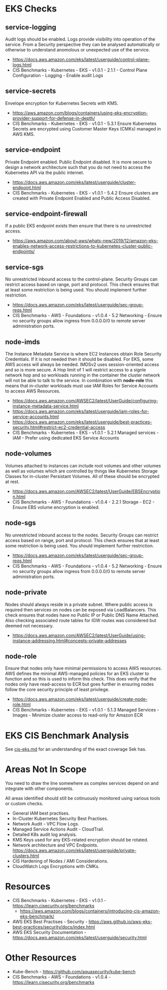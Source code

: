 # EKS Checks

## service-logging
Audit logs should be enabled. Logs provide visibility into operation of the service. From a Security perspective they can be analysed automatically or otherwise to understand anomolous or unexpected use of the service.

* https://docs.aws.amazon.com/eks/latest/userguide/control-plane-logs.html
* CIS Benchmarks - Kubernetes - EKS - v1.0.1 - 2.1.1 - Control Plane Configuration - Logging - Enable audit Logs

## service-secrets
Envelope encryption for Kubernetes Secrets with KMS.

* https://aws.amazon.com/blogs/containers/using-eks-encryption-provider-support-for-defense-in-depth/
* CIS Benchmarks - Kubernetes - EKS - v1.0.1 - 5.3.1 Ensure Kubernetes Secrets are encrypted using Customer Master Keys (CMKs) managed in AWS KMS.

## service-endpoint
Private Endpoint enabled. Public Endpoint disabled. It is more secure to design a network architecture such that you do not need to access the Kubernetes API via the public internet.

* https://docs.aws.amazon.com/eks/latest/userguide/cluster-endpoint.html
* CIS Benchmarks - Kubernetes - EKS - v1.0.1 - 5.4.2 Ensure clusters are created with Private Endpoint Enabled and Public Access Disabled.

## service-endpoint-firewall
If a public EKS endpoint exists then ensure that there is no unrestricted access.

* https://aws.amazon.com/about-aws/whats-new/2019/12/amazon-eks-enables-network-access-restrictions-to-kubernetes-cluster-public-endpoints/

## service-sgs
No unrestricted inbound access to the control-plane. Security Groups can restrict access based on range, port and protocol. This check ensures that at least some restriction is being used. You should implement further restriction.

* https://docs.aws.amazon.com/eks/latest/userguide/sec-group-reqs.html
* CIS Benchmarks - AWS - Foundations - v1.0.4 - 5.2 Networking - Ensure no security groups allow ingress from 0.0.0.0/0 to remote server administration ports.

## node-imds
The Instance Metadata Service is where EC2 Instances obtain Role Security Credentials. If it is not needed then it should be disabled. For EKS, some AWS access will always be needed. IMDSv2 uses session-oriented access and so is more secure. A Hop limit of 1 will restrict access to a signle network hop and so workloads running in the container the cluster network will not be able to talk to the service. In combination with **node-role** this means that in-cluster workloads must use IAM Roles for Service Accounts to access AWS Resources.

* https://docs.aws.amazon.com/AWSEC2/latest/UserGuide/configuring-instance-metadata-service.html
* https://docs.aws.amazon.com/eks/latest/userguide/iam-roles-for-service-accounts.html
* https://docs.aws.amazon.com/eks/latest/userguide/best-practices-security.html#restrict-ec2-credential-access
* CIS Benchmarks - Kubernetes - EKS - v1.0.1 - 5.2.1 Managed services - IAM - Prefer using dedicated EKS Service Accounts

## node-volumes
Volumes attached to instances can include root volumes and other volumes as well as volumes which are controlled by things like Kubernetes Storage Classes for in-cluster Persistant Volumes. All of these should be encrypted at rest.

* https://docs.aws.amazon.com/AWSEC2/latest/UserGuide/EBSEncryption.html
* CIS Benchmarks - AWS - Foundations - v1.0.4 - 2.2.1 Storage - EC2 - Ensure EBS volume encryption is enabled.

## node-sgs
No unrestricted inbound access to the nodes. Security Groups can restrict access based on range, port and protocol. This check ensures that at least some restriction is being used. You should implement further restriction.

* https://docs.aws.amazon.com/eks/latest/userguide/sec-group-reqs.html
* CIS Benchmarks - AWS - Foundations - v1.0.4 - 5.2 Networking - Ensure no security groups allow ingress from 0.0.0.0/0 to remote server administration ports.

## node-private
Nodes should always reside in a private subnet. Where public access is required then services on nodes can be exposed via LoadBalancers. This check ensures that nodes have no Public IP or Public DNS Name Attached. Also checking associated route tables for IGW routes was considered but deemed not necessary.

* https://docs.aws.amazon.com/AWSEC2/latest/UserGuide/using-instance-addressing.html#concepts-private-addresses

## node-role
Ensure that nodes only have minimal permissions to access AWS resources. AWS defines the minimal AWS-managed policies for an EKS cluster to function and so this is used to inform this check. This does verify that the nodes only have read-access to ECR but goes further in ensuring nodes follow the core security principle of least privilege.

* https://docs.aws.amazon.com/eks/latest/userguide/create-node-role.html
* CIS Benchmarks - Kubernetes - EKS - v1.0.1 - 5.1.3 Managed Services - Images - Minimize cluster access to read-only for Amazon ECR


# EKS CIS Benchmark Analysis
See [cis-eks.md](cis-eks.md) for an understanding of the exact coverage Sek has.


# Areas Not In Scope
You need to draw the line somewhere as complex services depend on and integrate with other components.

All areas identified should still be cotinuously monitored using various tools or custom checks.

* General IAM best practises.
* In-Cluster Kubernetes Security Best Practises.
* Network Audit - VPC Flow Logs.
* Managed Service Actions Audit - CloudTrail.
* Detailed K8s audit log analysis.
* KMS Keys used for any EKS-related encryption should be rotated.
* Network architecture and VPC Endpoints. https://docs.aws.amazon.com/eks/latest/userguide/private-clusters.html
* CIS Hardening of Nodes / AMI Considerations.
* CloudWatch Logs Encryptions with CMKs.


# Resources
* CIS Benchmarks - Kubernetes - EKS - v1.0.1 - https://learn.cisecurity.org/benchmarks
    * https://aws.amazon.com/blogs/containers/introducing-cis-amazon-eks-benchmark/
* AWS EKS Best Practises - Security - https://aws.github.io/aws-eks-best-practices/security/docs/index.html
* AWS EKS Security Documentation - https://docs.aws.amazon.com/eks/latest/userguide/security.html


# Other Resources
* Kube-Bench - https://github.com/aquasecurity/kube-bench
* CIS Benchmarks - AWS - Foundations - v1.0.4 - https://learn.cisecurity.org/benchmarks
